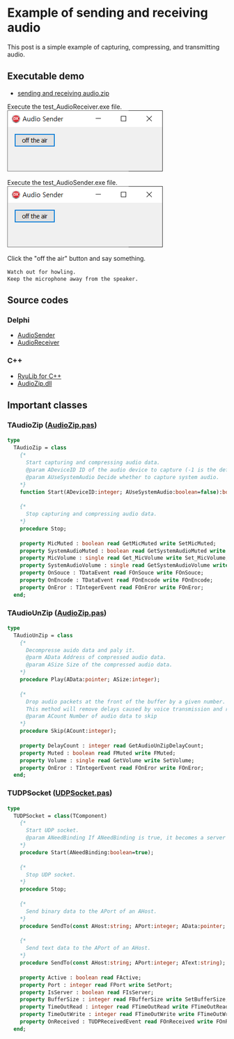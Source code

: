 # Example of sending and receiving audio

This post is a simple example of capturing, compressing, and transmitting audio.

## Executable demo

* [sending and receiving audio.zip](./sending%20and%20receiving%20audio.zip)

Execute the test_AudioReceiver.exe file.
![](./pic-1.png)

Execute the test_AudioSender.exe file.
![](./pic-1.png)

Click the "off the air" button and say something.

    Watch out for howling.
    Keep the microphone away from the speaker.

## Source codes

### Delphi
* [AudioSender](https://github.com/ryujt/ryulib-delphi/tree/master/Examples/Audio/AudioSender)
* [AudioReceiver](https://github.com/ryujt/ryulib-delphi/tree/master/Examples/Audio/AudioReceiver)

### C++
* [RyuLib for C++](https://github.com/ryujt/ryulib-cpp)
* [AudioZip.dll](https://github.com/ryujt/ryulib-cpp/tree/master/dll/AudioZip)

## Important classes

### TAudioZip ([AudioZip.pas](https://github.com/ryujt/ryulib-delphi/blob/master/Src/AudioZip.pas))

``` pas
type
  TAudioZip = class
    {*
      Start capturing and compressing audio data.
      @param ADeviceID ID of the audio device to capture (-1 is the default device)
      @param AUseSystemAudio Decide whether to capture system audio.
    *}
    function Start(ADeviceID:integer; AUseSystemAudio:boolean=false):boolean;

    {*
      Stop capturing and compressing audio data.
    *}
    procedure Stop;

    property MicMuted : boolean read GetMicMuted write SetMicMuted;
    property SystemAudioMuted : boolean read GetSystemAudioMuted write SetSystemAudioMuted;
    property MicVolume : single read Get_MicVolume write Set_MicVolume;
    property SystemAudioVolume : single read GetSystemAudioVolume write SetSystemAudioVolume;
    property OnSouce : TDataEvent read FOnSouce write FOnSouce;
    property OnEncode : TDataEvent read FOnEncode write FOnEncode;
    property OnEror : TIntegerEvent read FOnEror write FOnEror;
  end;
```

### TAudioUnZip ([AudioZip.pas](https://github.com/ryujt/ryulib-delphi/blob/master/Src/AudioZip.pas))

``` pas
type
  TAudioUnZip = class
    {*
      Decompresse auido data and paly it.
      @parm AData Address of compressed audio data.
      @param ASize Size of the compressed audio data.
    *}
    procedure Play(AData:pointer; ASize:integer);

    {*
      Drop audio packets at the front of the buffer by a given number.
      This method will remove delays caused by voice transmission and reception.
      @param ACount Number of audio data to skip
    *}
    procedure Skip(ACount:integer);

    property DelayCount : integer read GetAudioUnZipDelayCount;
    property Muted : boolean read FMuted write FMuted;
    property Volume : single read GetVolume write SetVolume;
    property OnEror : TIntegerEvent read FOnEror write FOnEror;
  end;
```

### TUDPSocket ([UDPSocket.pas](https://github.com/ryujt/ryulib-delphi/blob/master/Src/UDPSocket.pas))

``` pas
type
  TUDPSocket = class(TComponent)
    {*
      Start UDP socket.
      @param ANeedBinding If ANeedBinding is true, it becomes a server socket.
    *}
    procedure Start(ANeedBinding:boolean=true);

    {*
      Stop UDP socket.
    *}
    procedure Stop;

    {*
      Send binary data to the APort of an AHost.
    *}
    procedure SendTo(const AHost:string; APort:integer; AData:pointer; ASize:integer); overload;

    {*
      Send text data to the APort of an AHost.
    *}
    procedure SendTo(const AHost:string; APort:integer; AText:string); overload;

    property Active : boolean read FActive;
    property Port : integer read FPort write SetPort;
    property IsServer : boolean read FIsServer;
    property BufferSize : integer read FBufferSize write SetBufferSize;
    property TimeOutRead : integer read FTimeOutRead write FTimeOutRead;
    property TimeOutWrite : integer read FTimeOutWrite write FTimeOutWrite;
    property OnReceived : TUDPReceivedEvent read FOnReceived write FOnReceived;
  end;
```
